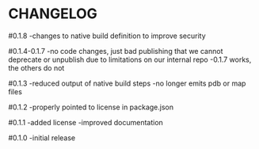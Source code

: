 CHANGELOG
=========

#0.1.8
-changes to native build definition to improve security

#0.1.4-0.1.7
-no code changes, just bad publishing that we cannot deprecate or unpublish due to limitations on our internal repo
-0.1.7 works, the others do not

#0.1.3
-reduced output of native build steps
    -no longer emits pdb or map files

#0.1.2
-properly pointed to license in package.json

#0.1.1
-added license
-improved documentation

#0.1.0
-initial release